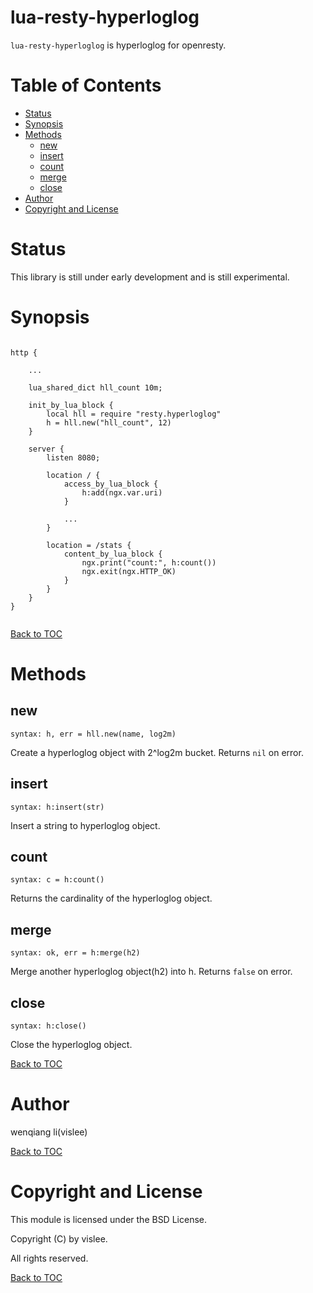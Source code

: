 # lua-resty-hyperloglog

`lua-resty-hyperloglog` is hyperloglog for openresty.

Table of Contents
=================
* [Status](#status)
* [Synopsis](#Synopsis)
* [Methods](#methods)
    * [new](#new)
    * [insert](#insert)
    * [count](#count)
    * [merge](#merge)
    * [close](#close)
* [Author](#author)
* [Copyright and License](#copyright-and-license)

Status
======

This library is still under early development and is still experimental.

Synopsis
========

```nginx

http {

    ...

    lua_shared_dict hll_count 10m;

    init_by_lua_block {
        local hll = require "resty.hyperloglog"
        h = hll.new("hll_count", 12)
    }

    server {
        listen 8080;

        location / {
            access_by_lua_block {
                h:add(ngx.var.uri)
            }

            ...
        }

        location = /stats {
            content_by_lua_block {
                ngx.print("count:", h:count())
                ngx.exit(ngx.HTTP_OK)
            }
        }
    }
}


```

[Back to TOC](#table-of-contents)

Methods
=======

new
---
`syntax: h, err = hll.new(name, log2m)`

Create a hyperloglog object with 2^log2m bucket. Returns `nil` on error.


insert
------
`syntax: h:insert(str)`

Insert a string to hyperloglog object.

count
-----
`syntax: c = h:count()`

Returns the cardinality of the hyperloglog object.

merge
-----
`syntax: ok, err = h:merge(h2)`

Merge another hyperloglog object(h2) into h. Returns `false` on error.

close
-----
`syntax: h:close()`

Close the hyperloglog object.


[Back to TOC](#table-of-contents)

Author
======

wenqiang li(vislee)

[Back to TOC](#table-of-contents)

Copyright and License
=====================

This module is licensed under the BSD License.

Copyright (C) by vislee.

All rights reserved.

[Back to TOC](#table-of-contents)

